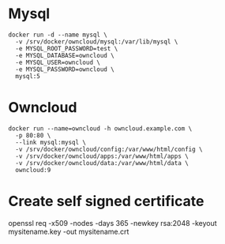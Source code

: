 # Mysql
```
docker run -d --name mysql \ 
  -v /srv/docker/owncloud/mysql:/var/lib/mysql \ 
  -e MYSQL_ROOT_PASSWORD=test \
  -e MYSQL_DATABASE=owncloud \ 
  -e MYSQL_USER=owncloud \ 
  -e MYSQL_PASSWORD=owncloud \ 
  mysql:5
```



# Owncloud
```
docker run --name=owncloud -h owncloud.example.com \
  -p 80:80 \
  --link mysql:mysql \
  -v /srv/docker/owncloud/config:/var/www/html/config \
  -v /srv/docker/owncloud/apps:/var/www/html/apps \
  -v /srv/docker/owncloud/data:/var/www/html/data \
  owncloud:9
```

# Create self signed certificate
openssl req -x509 -nodes -days 365 -newkey rsa:2048 -keyout mysitename.key -out mysitename.crt
